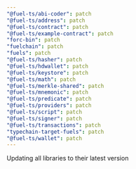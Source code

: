 ```yaml
---
"@fuel-ts/abi-coder": patch
"@fuel-ts/address": patch
"@fuel-ts/contract": patch
"@fuel-ts/example-contract": patch
"forc-bin": patch
"fuelchain": patch
"fuels": patch
"@fuel-ts/hasher": patch
"@fuel-ts/hdwallet": patch
"@fuel-ts/keystore": patch
"@fuel-ts/math": patch
"@fuel-ts/merkle-shared": patch
"@fuel-ts/mnemonic": patch
"@fuel-ts/predicate": patch
"@fuel-ts/providers": patch
"@fuel-ts/script": patch
"@fuel-ts/signer": patch
"@fuel-ts/transactions": patch
"typechain-target-fuels": patch
"@fuel-ts/wallet": patch
---
```


Updating all libraries to their latest version
